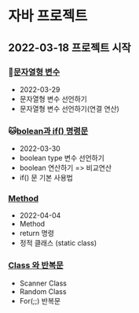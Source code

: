 # 자바 프로젝트
## 2022-03-18 프로젝트 시작

### :hamster:[문자열형 변수](https://github.com/itkezi/Biz_Javawork_2022_505/tree/master/Java_10_Varriable_05)
* 2022-03-29
* 문자열형 변수 선언하기
* 문자열형 변수 선언하기(연결 연산)

### :cat:[bolean과 if() 명령문](https://github.com/itkezi/Biz_Javawork_2022_505/tree/master/Java_10_Varriable_06)
* 2022-03-30
* boolean type 변수 선언하기
* boolean 연산하기 => 비교연산
* if() 문 기본 사용법

### [Method](https://github.com/itkezi/Biz_Javawork_2022_505/tree/master/Java_20_Control_03)
* 2022-04-04
* Method
* return 명령
* 정적 클래스 (static class)

### [Class 와 반복문](https://github.com/itkezi/Biz_Javawork_2022_505/tree/master/Java_20_Control_04)
* Scanner Class
* Random Class
* For(;;) 반복문